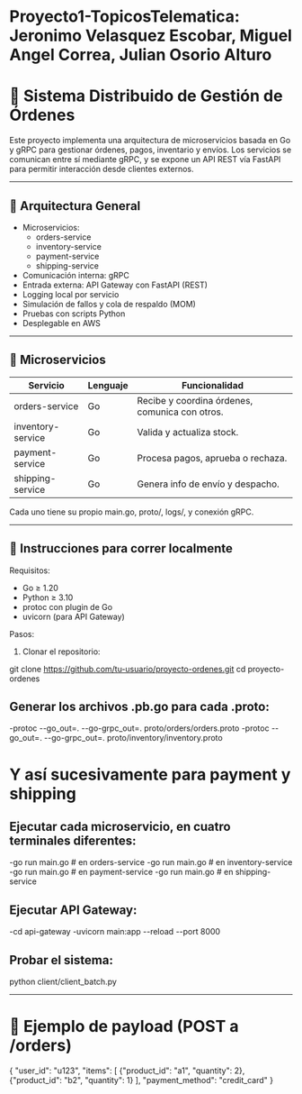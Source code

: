 # Proyecto1-TopicosTelematica: Jeronimo Velasquez Escobar, Miguel Angel Correa, Julian Osorio Alturo

# 🧾 Sistema Distribuido de Gestión de Órdenes

Este proyecto implementa una arquitectura de microservicios basada en Go y gRPC para gestionar órdenes, pagos, inventario y envíos. Los servicios se comunican entre sí mediante gRPC, y se expone un API REST vía FastAPI para permitir interacción desde clientes externos.

---

## 📐 Arquitectura General

- Microservicios:
  - orders-service
  - inventory-service
  - payment-service
  - shipping-service
- Comunicación interna: gRPC
- Entrada externa: API Gateway con FastAPI (REST)
- Logging local por servicio
- Simulación de fallos y cola de respaldo (MOM)
- Pruebas con scripts Python
- Desplegable en AWS

---

## 🧩 Microservicios

| Servicio          | Lenguaje | Funcionalidad                                   |
|------------------|----------|--------------------------------------------------|
| orders-service   | Go       | Recibe y coordina órdenes, comunica con otros.  |
| inventory-service| Go       | Valida y actualiza stock.                        |
| payment-service  | Go       | Procesa pagos, aprueba o rechaza.               |
| shipping-service | Go       | Genera info de envío y despacho.                |

Cada uno tiene su propio main.go, proto/, logs/, y conexión gRPC.

---

## 🚀 Instrucciones para correr localmente

Requisitos:

- Go ≥ 1.20
- Python ≥ 3.10
- protoc con plugin de Go
- uvicorn (para API Gateway)

Pasos:

1. Clonar el repositorio:

git clone https://github.com/tu-usuario/proyecto-ordenes.git
cd proyecto-ordenes

## Generar los archivos .pb.go para cada .proto:
-protoc --go_out=. --go-grpc_out=. proto/orders/orders.proto
-protoc --go_out=. --go-grpc_out=. proto/inventory/inventory.proto
# Y así sucesivamente para payment y shipping

## Ejecutar cada microservicio, en cuatro terminales diferentes:
-go run main.go  # en orders-service
-go run main.go  # en inventory-service
-go run main.go  # en payment-service
-go run main.go  # en shipping-service

## Ejecutar API Gateway:
-cd api-gateway
-uvicorn main:app --reload --port 8000

## Probar el sistema:
python client/client_batch.py

---

# 📝 Ejemplo de payload (POST a /orders)

{
  "user_id": "u123",
  "items": [
    {"product_id": "a1", "quantity": 2},
   {"product_id": "b2", "quantity": 1}
  ],
  "payment_method": "credit_card"
}

